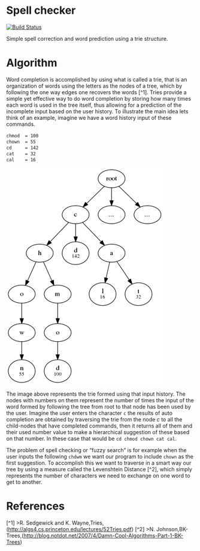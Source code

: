 # Spell checker

[![Build Status](https://travis-ci.org/evalvarez12/Predictive-shell.svg?branch=master)](https://travis-ci.org/evalvarez12/Predictive-shell)

Simple spell correction and word prediction using a trie structure.


Algorithm
=========

Word completion is accomplished by using what is called a
trie, that is an organization of words using the letters as the nodes of
a tree, which by following the one way edges one recovers the words
[^1]. Tries provide a simple yet effective way to do word completion by
storing how many times each word is used in the tree itself, thus
allowing for a prediction of the incomplete input based on the user
history. To illustrate the main idea lets think of an example, imagine
we have a word history input of these commands.

    chmod  = 100
    chown  = 55
    cd     = 142
    cat    = 32
    cal    = 16

![image](word_example.png)


The image above represents the trie formed using that input history. The
nodes with numbers on them represent the number of times the input of
the word formed by following the tree from root to that node has been
used by the user. Imagine the user enters the character `c` the results
of auto completion are obtained by traversing the trie from the node $c$
to all the child-nodes that have completed commands, then it returns all
of them and their used number value to make a hierarchical suggestion of
these based on that number. In these case that would be
`cd chmod chown cat cal`.

The problem of spell checking or “fuzzy
search” is for example when the user inputs the following `chdwm` we
want our program to include `chown` as the first suggestion. To accomplish
this we want to traverse in a smart way our tree by using a measure called
the Levenshtein Distance [^2], which simply represents the number
of characters we need to exchange on one word to get to another.



References
==========
[^1] >R. Sedgewick and K. Wayne,Tries,(http://algs4.cs.princeton.edu/lectures/52Tries.pdf)
[^2] >N. Johnson,BK-Trees,(http://blog.notdot.net/2007/4/Damn-Cool-Algorithms-Part-1-BK-Trees)